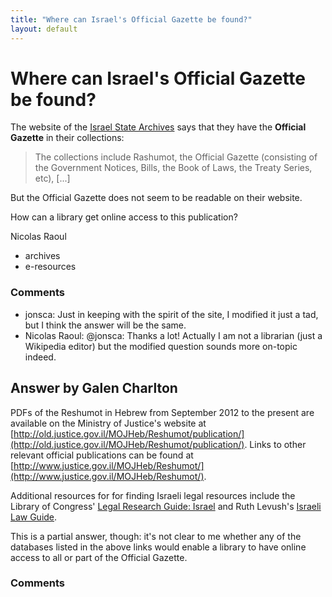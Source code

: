 ```yaml
---
title: "Where can Israel's Official Gazette be found?"
layout: default
---
```

Where can Israel's Official Gazette be found?
=====================
The website of the [Israel State
Archives](http://www.archives.gov.il/ArchiveGov_Eng/Our+Holdings/official/)
says that they have the **Official Gazette** in their collections:

> The collections include Rashumot, the Official Gazette (consisting of
> the Government Notices, Bills, the Book of Laws, the Treaty Series,
> etc), [...]

But the Official Gazette does not seem to be readable on their website.

How can a library get online access to this publication?

Nicolas Raoul

<ul class="tags"><li class="tag">archives</li><li class="tag">e-resources</li></ul>

### Comments ###
* jonsca: Just in keeping with the spirit of the site, I modified it just a tad,
but I think the answer will be the same.
* Nicolas Raoul: @jonsca: Thanks a lot! Actually I am not a librarian (just a Wikipedia
editor) but the modified question sounds more on-topic indeed.


Answer by Galen Charlton
----------------
PDFs of the Reshumot in Hebrew from September 2012 to the present are
available on the Ministry of Justice's website at
[http://old.justice.gov.il/MOJHeb/Reshumot/publication/](http://old.justice.gov.il/MOJHeb/Reshumot/publication/).
Links to other relevant official publications can be found at
[http://www.justice.gov.il/MOJHeb/Reshumot/](http://www.justice.gov.il/MOJHeb/Reshumot/).

Additional resources for for finding Israeli legal resources include the
Library of Congress' [Legal Research Guide:
Israel](http://www.loc.gov/law/help/israel.php) and Ruth Levush's
[Israeli Law Guide](http://www.llrx.com/features/israel3.htm).

This is a partial answer, though: it's not clear to me whether any of
the databases listed in the above links would enable a library to have
online access to all or part of the Official Gazette.

### Comments ###

